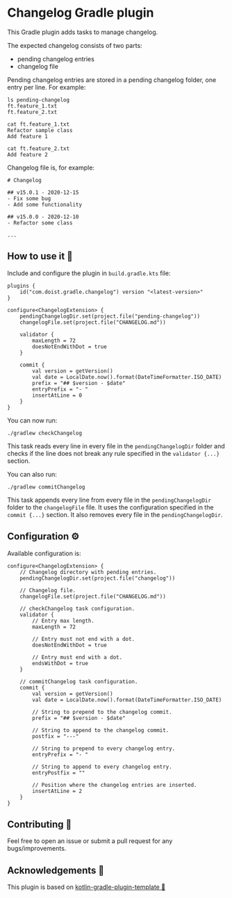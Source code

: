 # Changelog Gradle plugin

This Gradle plugin adds tasks to manage changelog.

The expected changelog consists of two parts:
- pending changelog entries
- changelog file

Pending changelog entries are stored in a pending changelog folder, one entry per line. For example:
```text
ls pending-changelog
ft.feature_1.txt
ft.feature_2.txt
    
cat ft.feature_1.txt
Refactor sample class
Add feature 1

cat ft.feature_2.txt
Add feature 2
```

Changelog file is, for example:
```
# Changelog

## v15.0.1 - 2020-12-15
- Fix some bug
- Add some functionality

## v15.0.0 - 2020-12-10
- Refactor some class

...
```

## How to use it 👣

Include and configure the plugin in `build.gradle.kts` file:

```
plugins {
    id("com.doist.gradle.changelog") version "<latest-version>"
}

configure<ChangelogExtension> {
    pendingChangelogDir.set(project.file("pending-changelog"))
    changelogFile.set(project.file("CHANGELOG.md"))

    validator {
        maxLength = 72
        doesNotEndWithDot = true
    }

    commit {
        val version = getVersion()
        val date = LocalDate.now().format(DateTimeFormatter.ISO_DATE)
        prefix = "## $version - $date"
        entryPrefix = "- "
        insertAtLine = 0
    }
}
```

You can now run:
```
./gradlew checkChangelog
```
This task reads every line in every file in the `pendingChangelogDir` folder and checks if the line
does not break any rule specified in the `validator {...}` section.

You can also run:
```
./gradlew commitChangelog
``` 
This task appends every line from every file in the `pendingChangelogDir` folder to the
`changelogFile` file. It uses the configuration specified in the `commit {...}` section. It also 
removes every file in the `pendingChangelogDir`.

## Configuration ⚙️

Available configuration is:
```
configure<ChangelogExtension> {
    // Changelog directory with pending entries.
    pendingChangelogDir.set(project.file("changelog"))
    
    // Changelog file.
    changelogFile.set(project.file("CHANGELOG.md"))

    // checkChangelog task configuration.
    validator {
        // Entry max length.
        maxLength = 72
        
        // Entry must not end with a dot.
        doesNotEndWithDot = true
        
        // Entry must end with a dot.
        endsWithDot = true
    }

    // commitChangelog task configuration. 
    commit {
        val version = getVersion()
        val date = LocalDate.now().format(DateTimeFormatter.ISO_DATE)
        
        // String to prepend to the changelog commit.
        prefix = "## $version - $date"
        
        // String to append to the changelog commit.
        postfix = "---"
        
        // String to prepend to every changelog entry.
        entryPrefix = "- "
        
        // String to append to every changelog entry.
        entryPostfix = ""
        
        // Position where the changelog entries are inserted. 
        insertAtLine = 2
    }
}
``` 

## Contributing 🤝

Feel free to open an issue or submit a pull request for any bugs/improvements.

## Acknowledgements 🙏
This plugin is based on [kotlin-gradle-plugin-template 🐘](https://github.com/cortinico/kotlin-gradle-plugin-template)
